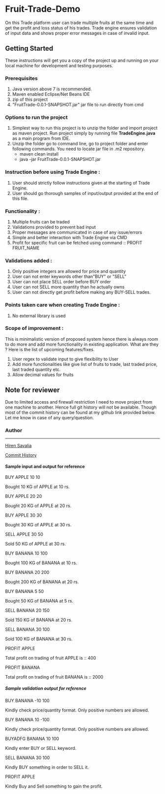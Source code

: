 # Fruit-Trade-Demo
On this Trade platform user can trade multiple fruits at the same time and get the profit and loss status of his trades.
Trade engine ensures validation of input data and shows proper error messages in case of invalid input.

## Getting Started
These instructions will get you a copy of the project up and running on your local machine for development and testing purposes.

### Prerequisites
1. Java version above 7 is recommended.
2. Maven enabled Eclipse/Net Beans IDE
3. zip of this project
4. "FruitTrade-0.0.1-SNAPSHOT.jar" jar file to run directly from cmd

### Options to run the project
1. Simplest way to run this project is to unzip the folder and import project as maven project. Run project simply by running file **TradeEngine.java** as a main program from IDE.
2. Unzip the folder go to command line, go to project folder and enter following commands. You need to locate jar file in .m2 repository. 
	- maven clean install
	- java -jar FruitTrade-0.0.1-SNAPSHOT.jar


### Instruction before using Trade Engine :

1. User should strictly follow instructions given at the starting of Trade Engine.
2. User should go thorough samples of input/output provided at the end of this file.

### Functionality :

1. Multiple fruits can be traded
2. Validations provided to prevent bad input
3. Proper messages are communicated in case of any issue/errors
4. Simple and better interaction with Trade Engine via CMD
5. Profit for specific fruit can be fetched using command :: PROFIT FRUIT_NAME


### Validations added :

1. Only positive integers are allowed for price and quantity
2. User can not enter keywords other than"BUY" or "SELL"
3. User can not place SELL order before BUY order
4. User can not SELL more quantity than he actually owns
5. User can not directly get profit before making any BUY-SELL trades.


### Points taken care when creating Trade Engine :

1. No external library is used

### Scope of improvement :
This is minimalistic version of proposed system hence there is always room to do more and add more functionality in existing application. What are they ? Here is the list of upcoming features/fixes.

1. User regex to validate input to give flexibility to User
2. Add more functionalities like give list of fruits to trade, last traded price, last traded quantity etc.
3. Allow decimal values for fruits


## Note for reviewer
Due to limited access and firewall restriction I need to move project from one machine to another. Hence full git history will not be available. Though most of the commit history can be found at my github link provided below. Let me know in case of any query/question. 

### Author
---

[Hiren Savalia](https://github.com/Hiren879/Fruit-Trade-Demo)

[Commit History](https://github.com/Hiren879/Fruit-Trade-Demo/network)


#### Sample input and output for reference

BUY APPLE 10 10

Bought 10 KG of APPLE at 10 rs.

BUY APPLE 20 20

Bought 20 KG of APPLE at 20 rs.

BUY APPLE 30 30

Bought 30 KG of APPLE at 30 rs.

SELL APPLE 30 50

Sold 50 KG of APPLE at 30 rs.

BUY BANANA 10 100

Bought 100 KG of BANANA at 10 rs.

BUY BANANA 20 200

Bought 200 KG of BANANA at 20 rs.

BUY BANANA 5 50

Bought 50 KG of BANANA at 5 rs.

SELL BANANA 20 150

Sold 150 KG of BANANA at 20 rs.

SELL BANANA 30 100

Sold 100 KG of BANANA at 30 rs.

PROFIT APPLE

Total profit on trading of fruit APPLE is :: 400

PROFIT BANANA

Total profit on trading of fruit BANANA is :: 2000

##### Sample validation output for reference


BUY BANANA -10 100

Kindly check price/quantity format. Only positive numbers are allowed.

BUY BANANA 10 -100

Kindly check price/quantity format. Only positive numbers are allowed.

BUYADFG BANANA 10 100

Kindly enter BUY or SELL keyword.

SELL BANANA 30 100

Kindly BUY something in order to SELL it.

PROFIT APPLE

Kindly Buy and Sell something to gain the profit.

